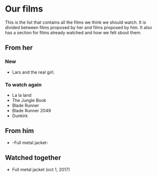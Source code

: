 # Our films
This is the list that contains all the films we think we should watch.
It is divided between films proposed by her and films proposed by him. It also has a section for films already watched and how we felt sbout them.

## From her

### New
* Lars and the real girl.

### To watch again
* La la land
* The Jungle Book
* Blade Runner
* Blade Runner 2049
* Dunkirk


## From him
* -Full metal jacket-

## Watched together
* Full metal jacket (oct 1, 2017)
